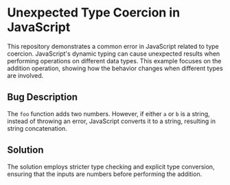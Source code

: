 # Unexpected Type Coercion in JavaScript

This repository demonstrates a common error in JavaScript related to type coercion.  JavaScript's dynamic typing can cause unexpected results when performing operations on different data types. This example focuses on the addition operation, showing how the behavior changes when different types are involved.

## Bug Description
The `foo` function adds two numbers. However, if either `a` or `b` is a string, instead of throwing an error, JavaScript converts it to a string, resulting in string concatenation.

## Solution
The solution employs stricter type checking and explicit type conversion, ensuring that the inputs are numbers before performing the addition.